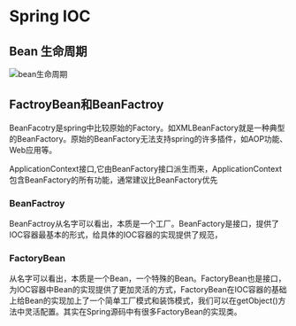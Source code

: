# Spring IOC

## Bean 生命周期
![bean生命周期](/img/spring-bean-lifecycle.drawio.png "bean生命周期")

## FactroyBean和BeanFactroy
BeanFacotry是spring中比较原始的Factory。如XMLBeanFactory就是一种典型的BeanFactory。原始的BeanFactory无法支持spring的许多插件，如AOP功能、Web应用等。 

ApplicationContext接口,它由BeanFactory接口派生而来，ApplicationContext包含BeanFactory的所有功能，通常建议比BeanFactory优先

### BeanFactroy
BeanFactroy从名字可以看出，本质是一个工厂。BeanFactory是接口，提供了IOC容器最基本的形式，给具体的IOC容器的实现提供了规范，

### FactoryBean
从名字可以看出，本质是一个Bean，一个特殊的Bean。FactoryBean也是接口，为IOC容器中Bean的实现提供了更加灵活的方式，FactoryBean在IOC容器的基础上给Bean的实现加上了一个简单工厂模式和装饰模式，我们可以在getObject()方法中灵活配置。其实在Spring源码中有很多FactoryBean的实现类。